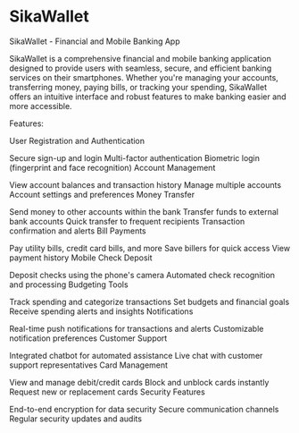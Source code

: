 # SikaWallet
SikaWallet - Financial and Mobile Banking App

SikaWallet is a comprehensive financial and mobile banking application designed to provide users with seamless, secure, and efficient banking services on their smartphones. Whether you're managing your accounts, transferring money, paying bills, or tracking your spending, SikaWallet offers an intuitive interface and robust features to make banking easier and more accessible.

Features:

User Registration and Authentication

Secure sign-up and login
Multi-factor authentication
Biometric login (fingerprint and face recognition)
Account Management

View account balances and transaction history
Manage multiple accounts
Account settings and preferences
Money Transfer

Send money to other accounts within the bank
Transfer funds to external bank accounts
Quick transfer to frequent recipients
Transaction confirmation and alerts
Bill Payments

Pay utility bills, credit card bills, and more
Save billers for quick access
View payment history
Mobile Check Deposit

Deposit checks using the phone's camera
Automated check recognition and processing
Budgeting Tools

Track spending and categorize transactions
Set budgets and financial goals
Receive spending alerts and insights
Notifications

Real-time push notifications for transactions and alerts
Customizable notification preferences
Customer Support

Integrated chatbot for automated assistance
Live chat with customer support representatives
Card Management

View and manage debit/credit cards
Block and unblock cards instantly
Request new or replacement cards
Security Features

End-to-end encryption for data security
Secure communication channels
Regular security updates and audits
